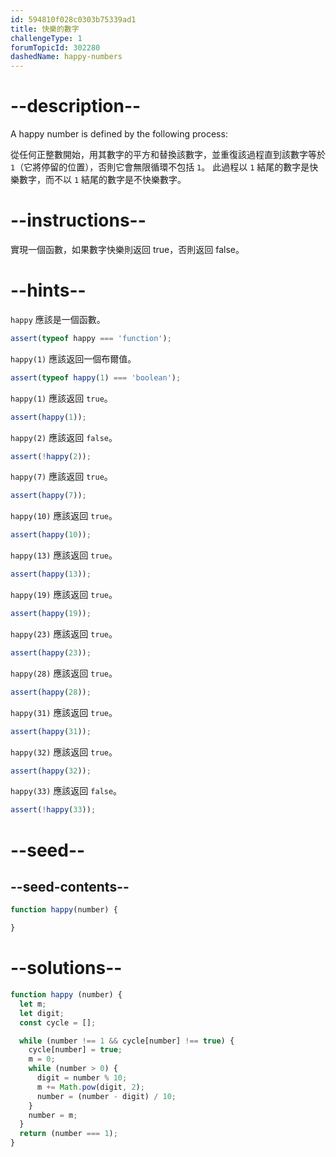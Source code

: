 ```yaml
---
id: 594810f028c0303b75339ad1
title: 快樂的數字
challengeType: 1
forumTopicId: 302280
dashedName: happy-numbers
---
```


# --description--

A happy number is defined by the following process:

從任何正整數開始，用其數字的平方和替換該數字，並重復該過程直到該數字等於 `1`（它將停留的位置），否則它會無限循環不包括 `1`。 此過程以 `1` 結尾的數字是快樂數字，而不以 `1` 結尾的數字是不快樂數字。

# --instructions--

實現一個函數，如果數字快樂則返回 true，否則返回 false。

# --hints--

`happy` 應該是一個函數。

```js
assert(typeof happy === 'function');
```

`happy(1)` 應該返回一個布爾值。

```js
assert(typeof happy(1) === 'boolean');
```

`happy(1)` 應該返回 `true`。

```js
assert(happy(1));
```

`happy(2)` 應該返回 `false`。

```js
assert(!happy(2));
```

`happy(7)` 應該返回 `true`。

```js
assert(happy(7));
```

`happy(10)` 應該返回 `true`。

```js
assert(happy(10));
```

`happy(13)` 應該返回 `true`。

```js
assert(happy(13));
```

`happy(19)` 應該返回 `true`。

```js
assert(happy(19));
```

`happy(23)` 應該返回 `true`。

```js
assert(happy(23));
```

`happy(28)` 應該返回 `true`。

```js
assert(happy(28));
```

`happy(31)` 應該返回 `true`。

```js
assert(happy(31));
```

`happy(32)` 應該返回 `true`。

```js
assert(happy(32));
```

`happy(33)` 應該返回 `false`。

```js
assert(!happy(33));
```

# --seed--

## --seed-contents--

```js
function happy(number) {

}
```

# --solutions--

```js
function happy (number) {
  let m;
  let digit;
  const cycle = [];

  while (number !== 1 && cycle[number] !== true) {
    cycle[number] = true;
    m = 0;
    while (number > 0) {
      digit = number % 10;
      m += Math.pow(digit, 2);
      number = (number - digit) / 10;
    }
    number = m;
  }
  return (number === 1);
}
```
